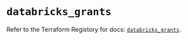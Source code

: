 # `databricks_grants`

Refer to the Terraform Registory for docs: [`databricks_grants`](https://registry.terraform.io/providers/databricks/databricks/1.32.0/docs/resources/grants).

